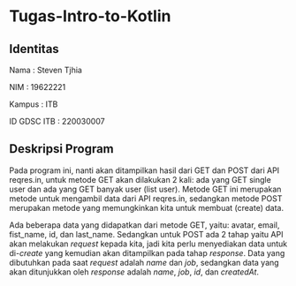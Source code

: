 # Tugas-Intro-to-Kotlin

## Identitas
Nama        : Steven Tjhia

NIM         : 19622221

Kampus      : ITB

ID GDSC ITB : 220030007

## Deskripsi Program
Pada program ini, nanti akan ditampilkan hasil dari GET dan POST dari API reqres.in, untuk metode GET akan dilakukan 2 kali: ada yang GET single user dan ada yang GET banyak user (list user). Metode GET ini merupakan metode untuk mengambil data dari API reqres.in, sedangkan metode POST merupakan metode yang memungkinkan kita untuk membuat (create) data. 



Ada beberapa data yang didapatkan dari metode GET, yaitu: avatar, email, fist_name, id, dan last_name. Sedangkan untuk POST ada 2 tahap yaitu API akan melakukan _request_ kepada kita, jadi kita perlu menyediakan data untuk di-_create_ yang kemudian akan ditampilkan pada tahap _response_. Data yang dibutuhkan pada saat _request_ adalah _name_ dan _job_, sedangkan data yang akan ditunjukkan oleh _response_ adalah _name_, _job_, _id_, dan _createdAt_.

